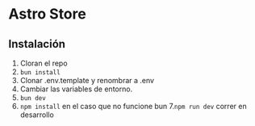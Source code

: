# Astro Store

## Instalación

1. Cloran el repo
2. `bun install`
3. Clonar .env.template y renombrar a .env
4. Cambiar las variables de entorno.
5. `bun dev`
6. `npm install` en el caso que no funcione bun
7.`npm run dev` correr en desarrollo 